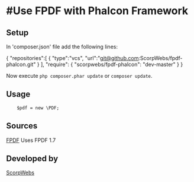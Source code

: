 #Use FPDF with Phalcon Framework
==============================

Setup
-----

In 'composer.json' file add the following lines:

{
    "repositories":[
        {
            "type":"vcs",
            "url":"git@github.com:ScorpWebs/fpdf-phalcon.git" 
        }
    ],
    "require": {
		"scorpwebs/fpdf-phalcon": "dev-master"
    }
}


Now execute `php composer.phar update` or `composer update`.

Usage
--------

        $pdf = new \PDF;

Sources
---------
[FPDF](http://www.fpdf.org/)
Uses FPDF 1.7

Developed by
---------
[ScorpWebs](http://www.scorpwebs.com/)
